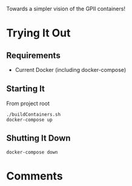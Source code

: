 Towards a simpler vision of the GPII containers!

# Trying It Out

## Requirements
* Current Docker (including docker-compose)

## Starting It

From project root
```
./buildContainers.sh
docker-compose up
```

## Shutting It Down

`docker-compose down`

# Comments

